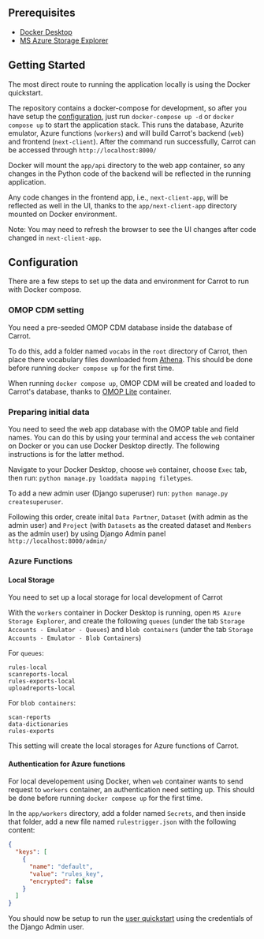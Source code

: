 ## Prerequisites

- [Docker Desktop](https://www.docker.com/products/docker-desktop/)
- [MS Azure Storage Explorer](https://azure.microsoft.com/en-us/products/storage/storage-explorer/#Download-4)

## Getting Started

The most direct route to running the application locally is using the Docker quickstart.

The repository contains a docker-compose for development, so after you have setup the [configuration](#configuration), just run `docker-compose up -d` or `docker compose up` to start the application stack. This runs the database, Azurite emulator, Azure functions (`workers`) and will build Carrot's backend (`web`) and frontend (`next-client`). After the command run successfully, Carrot can be accessed through `http://localhost:8000/`

<!-- Should be changed to http://localhost:3000/ after the PR about next-auth merged -->

Docker will mount the `app/api` directory to the web app container, so any changes in the Python code of the backend will be reflected in the running application.

Any code changes in the frontend app, i.e., `next-client-app`, will be reflected as well in the UI, thanks to the `app/next-client-app` directory mounted on Docker environment.

Note: You may need to refresh the browser to see the UI changes after code changed in `next-client-app`.

 <!--After React client app to be deleted, the note above may be removed, cause the hot reload function of NextJS may then be fully applied  -->

## Configuration

There are a few steps to set up the data and environment for Carrot to run with Docker compose.

### OMOP CDM setting

You need a pre-seeded OMOP CDM database inside the database of Carrot.

To do this, add a folder named `vocabs` in the `root` directory of Carrot, then place there vocabulary files downloaded from [Athena](https://athena.ohdsi.org/vocabulary/list). This should be done before running `docker compose up` for the first time.

When running `docker compose up`, OMOP CDM will be created and loaded to Carrot's database, thanks to [OMOP Lite](https://github.com/andyrae/omop-lite/pkgs/container/omop-lite) container.

### Preparing initial data

You need to seed the web app database with the OMOP table and field names. You can do this by using your terminal and access the `web` container on Docker or you can use Docker Desktop directly. The following instructions is for the latter method.

Navigate to your Docker Desktop, choose `web` container, choose `Exec` tab, then run: `python manage.py loaddata mapping filetypes`.

To add a new admin user (Django superuser) run: `python manage.py createsuperuser`.

Following this order, create inital `Data Partner`, `Dataset` (with admin as the admin user) and `Project` (with `Datasets` as the created dataset and `Members` as the admin user) by using Django Admin panel `http://localhost:8000/admin/`

### Azure Functions

#### Local Storage

You need to set up a local storage for local development of Carrot

With the `workers` container in Docker Desktop is running, open `MS Azure Storage Explorer`, and create the following `queues` (under the tab `Storage Accounts - Emulator - Queues`) and `blob containers` (under the tab `Storage Accounts - Emulator - Blob Containers`)

For `queues`:

```
rules-local
scanreports-local
rules-exports-local
uploadreports-local
```

For `blob containers`:

```
scan-reports
data-dictionaries
rules-exports
```

This setting will create the local storages for Azure functions of Carrot.

#### Authentication for Azure functions

For local developement using Docker, when `web` container wants to send request to `workers` container, an authentication need setting up. This should be done before running `docker compose up` for the first time.

In the `app/workers` directory, add a folder named `Secrets`, and then inside that folder, add a new file named `rulestrigger.json` with the following content:

```json
{
  "keys": [
    {
      "name": "default",
      "value": "rules_key",
      "encrypted": false
    }
  ]
}
```

You should now be setup to run the [user quickstart](quickstart.md) using the credentials of the Django Admin user.
